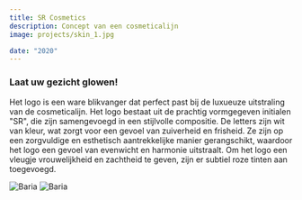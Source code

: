 ```yaml
---
title: SR Cosmetics
description: Concept van een cosmeticalijn
image: projects/skin_1.jpg

date: "2020"
---
```



### Laat uw gezicht glowen!
Het logo is een ware blikvanger dat perfect past bij de luxueuze uitstraling van de cosmeticalijn. Het logo bestaat uit de prachtig vormgegeven initialen "SR", die zijn samengevoegd in een stijlvolle compositie. De letters zijn wit van kleur, wat zorgt voor een gevoel van zuiverheid en frisheid. Ze zijn op een zorgvuldige en esthetisch aantrekkelijke manier gerangschikt, waardoor het logo een gevoel van evenwicht en harmonie uitstraalt. Om het logo een vleugje vrouwelijkheid en zachtheid te geven, zijn er subtiel roze tinten aan toegevoegd. 


![Baria](/img/projects/skin_1.jpg)
![Baria](/img/projects/skin_2.jpg)


